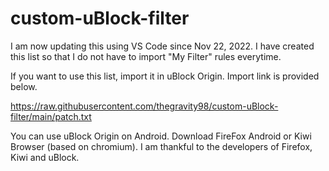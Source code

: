 # custom-uBlock-filter
I am now updating this using VS Code since Nov 22, 2022.
I have created this list so that I do not have to import "My Filter" rules everytime.

If you want to use this list, import it in uBlock Origin. Import link is provided below.

https://raw.githubusercontent.com/thegravity98/custom-uBlock-filter/main/patch.txt

You can use uBlock Origin on Android. Download FireFox Android or Kiwi Browser (based on chromium).
I am thankful to the developers of Firefox, Kiwi and uBlock.
